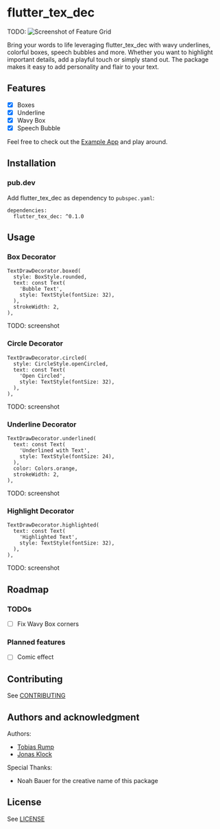 # flutter_tex_dec

TODO: ![Screenshot of Feature Grid](./documentation/feature_grid.png)

Bring your words to life leveraging flutter_tex_dec with wavy underlines, colorful boxes, speech bubbles and more. Whether you want to highlight important details, add a playful touch or simply stand out. The package makes it easy to add personality and flair to your text.

## Features

- [x] Boxes
- [x] Underline
- [x] Wavy Box
- [x] Speech Bubble

Feel free to check out the [Example App](./example) and play around.

## Installation

### pub.dev
Add flutter_tex_dec as dependency to `pubspec.yaml`:

```
dependencies:
  flutter_tex_dec: ^0.1.0
```

## Usage

### Box Decorator

```
TextDrawDecorator.boxed(
  style: BoxStyle.rounded,
  text: const Text(
    'Bubble Text',
    style: TextStyle(fontSize: 32),
  ),
  strokeWidth: 2,
),
```

TODO: screenshot

### Circle Decorator

```
TextDrawDecorator.circled(
  style: CircleStyle.openCircled,
  text: const Text(
    'Open Circled',
    style: TextStyle(fontSize: 32),
  ),
),
```

TODO: screenshot

### Underline Decorator

```
TextDrawDecorator.underlined(
  text: const Text(
    'Underlined with Text',
    style: TextStyle(fontSize: 24),
  ),
  color: Colors.orange,
  strokeWidth: 2,
),
```

TODO: screenshot

### Highlight Decorator

```
TextDrawDecorator.highlighted(
  text: const Text(
    'Highlighted Text',
    style: TextStyle(fontSize: 32),
  ),
),
```

TODO: screenshot

## Roadmap

### TODOs

- [ ] Fix Wavy Box corners

### Planned features

- [ ] Comic effect

## Contributing

See [CONTRIBUTING](./CONTRIBUTING.md)

## Authors and acknowledgment

Authors:
- [Tobias Rump](https://github.com/TobiasRump)
- [Jonas Klock](https://github.com/jay-k98)

Special Thanks:
- Noah Bauer for the creative name of this package

## License

See [LICENSE](./LICENSE)
